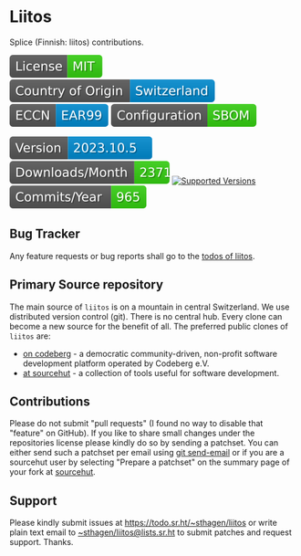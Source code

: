 # Liitos

Splice (Finnish: liitos) contributions.

[![license](badges/license-spdx-mit.svg)](https://git.sr.ht/~sthagen/liitos/tree/default/item/LICENSE)
[![Country of Origin](badges/country-of-origin-name-switzerland-neutral.svg)](https://git.sr.ht/~sthagen/liitos/tree/default/item/COUNTRY-OF-ORIGIN)
[![Export Classification Control Number (ECCN)](badges/export-control-classification-number_eccn-ear99-neutral.svg)](https://git.sr.ht/~sthagen/liitos/tree/default/item/EXPORT-CONTROL-CLASSIFICATION-NUMBER)
[![Configuration](badges/configuration-sbom.svg)](third-party/index.html)

[![Version](badges/latest-release.svg)](https://pypi.python.org/pypi/liitos/)
[![Downloads](badges/downloads-per-month.svg)](https://pepy.tech/project/liitos)
[![Supported Versions](https://img.shields.io/pypi/pyversions/liitos.svg?style=flat)](https://pypi.python.org/pypi/liitos/)
[![Maintenance Status](badges/commits-per-year.svg)](https://git.sr.ht/~sthagen/liitos/log)

## Bug Tracker

Any feature requests or bug reports shall go to the [todos of liitos](https://todo.sr.ht/~sthagen/liitos).

## Primary Source repository

The main source of `liitos` is on a mountain in central Switzerland.
We use distributed version control (git).
There is no central hub.
Every clone can become a new source for the benefit of all.
The preferred public clones of `liitos` are:

* [on codeberg](https://codeberg.org/sthagen/liitos) - a democratic community-driven, non-profit software development platform operated by Codeberg e.V.
* [at sourcehut](https://git.sr.ht/~sthagen/liitos) - a collection of tools useful for software development.

## Contributions

Please do not submit "pull requests" (I found no way to disable that "feature" on GitHub).
If you like to share small changes under the repositories license please kindly do so by sending a patchset.
You can either send such a patchset per email using [git send-email](https://git-send-email.io) or 
if you are a sourcehut user by selecting "Prepare a patchset" on the summary page of your fork at [sourcehut](https://git.sr.ht/).

## Support

Please kindly submit issues at <https://todo.sr.ht/~sthagen/liitos> or write plain text email to <~sthagen/liitos@lists.sr.ht> to submit patches and request support. Thanks.
